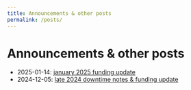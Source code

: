 ```yaml
---
title: Announcements & other posts
permalink: /posts/
---
```


# Announcements & other posts

- 2025-01-14: [january 2025 funding update](/posts/2025-01-14-funding-update/)
- 2024-12-05: [late 2024 downtime notes & funding update](/posts/2024-12-05-downtime-notes/)
